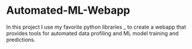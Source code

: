 # Automated-ML-Webapp
In this project I use my favorite python libraries _ to create a webapp that provides tools for automated data profiling and ML model training and predictions. 
